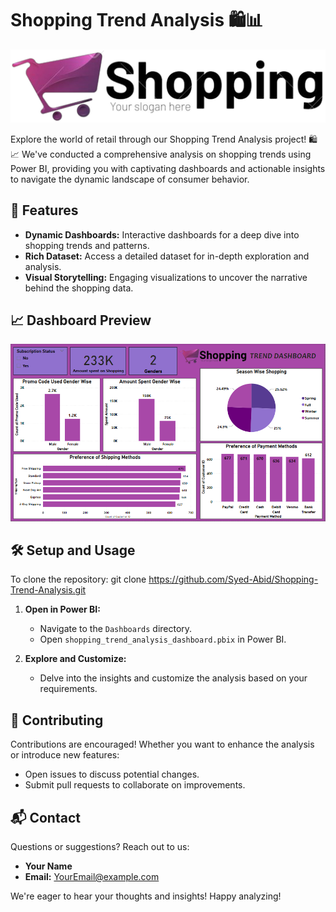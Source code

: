 # Shopping Trend Analysis 🛍️📊

<div align="center">
  <img src="https://github.com/Syed-Abid/Shopping-Trend-Analysis/blob/main/Shopping%20Logo.png" alt="Shopping Logo">
</div>

Explore the world of retail through our Shopping Trend Analysis project! 🛍️📈 We've conducted a comprehensive analysis on shopping trends using Power BI, providing you with captivating dashboards and actionable insights to navigate the dynamic landscape of consumer behavior.

## 🚀 Features

- **Dynamic Dashboards:** Interactive dashboards for a deep dive into shopping trends and patterns.
- **Rich Dataset:** Access a detailed dataset for in-depth exploration and analysis.
- **Visual Storytelling:** Engaging visualizations to uncover the narrative behind the shopping data.

## 📈 Dashboard Preview

<div align="center">
  <img src="https://github.com/Syed-Abid/Shopping-Trend-Analysis/blob/main/Shopping%20Trend%20Dashboard.png" alt="Shopping Trend Dashboard">
</div>

## 🛠️ Setup and Usage

To clone the repository:
git clone https://github.com/Syed-Abid/Shopping-Trend-Analysis.git

1. **Open in Power BI:**
    - Navigate to the `Dashboards` directory.
    - Open `shopping_trend_analysis_dashboard.pbix` in Power BI.

2. **Explore and Customize:**
    - Delve into the insights and customize the analysis based on your requirements.

## 🤝 Contributing

Contributions are encouraged! Whether you want to enhance the analysis or introduce new features:

- Open issues to discuss potential changes.
- Submit pull requests to collaborate on improvements.

## 📬 Contact

Questions or suggestions? Reach out to us:

- **Your Name**
- **Email:** [YourEmail@example.com](mailto:abidhassanjaffri31@gmail.com)

We're eager to hear your thoughts and insights! Happy analyzing!
